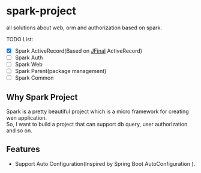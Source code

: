 # spark-project
all solutions about web, orm and authorization based on spark.

TODO List:  
- [X] Spark ActiveRecord(Based on [JFinal](https://github.com/jfinal/jfinal) ActiveRecord)
- [ ] Spark Auth
- [ ] Spark Web
- [ ] Spark Parent(package management)
- [ ] Spark Common

## Why Spark Project
Spark is a pretty beautiful project which is a micro framework for creating wen application.  
So, I want to build a project that can support db query, user authorization and so on.

## Features
* Support Auto Configuration(Inspired by Spring Boot AutoConfiguration ).
